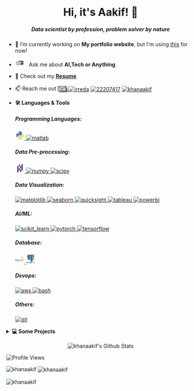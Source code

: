 <h1 align="center">Hi, it's Aakif! 👋</h1>
<h5 align="center">Data scientist by profession, problem solver by nature</h5>

- 🔭 I’m currently working on **My portfolio website**, but I'm using [this](https://www.datascienceportfol.io/khanaakif) for now!

<!-- - 🌱 I’m currently learning **[Cloud Computing](https://github.com/jrreda/AIPND-Udacity)** -->



- <img src="https://github.com/jrreda/jrreda/blob/main/img/message.gif" width="25" />&nbsp;&nbsp; Ask me about **AI,Tech or Anything**. <br>

- 📄 Check out my **[Resume](https://drive.google.com/file/d/1Pqdf8wp6TjlMrqTiYVDosGJbkwvUCOyf/view?usp=sharing)**

- 📫 Reach me out <a href="mailto:aakifk69@gmail.com" target="blank"><img align="center" src="https://github.com/jrreda/jrreda/blob/main/img/email.svg" alt="selenium" width="25" height="25"/> </a>  <a href="https://linkedin.com/in/khanaakif" target="blank"><img align="center" src="https://raw.githubusercontent.com/rahuldkjain/github-profile-readme-generator/master/src/images/icons/Social/linked-in-alt.svg" alt="jrreda" height="30" width="25" /></a>  <a href="https://stackoverflow.com/users/22207417" target="blank"><img align="center" src="https://raw.githubusercontent.com/rahuldkjain/github-profile-readme-generator/master/src/images/icons/Social/stack-overflow.svg" alt="22207417" height="30" width="25" /></a>  <a href="https://kaggle.com/khanaakif" target="blank"><img align="center" src="https://raw.githubusercontent.com/rahuldkjain/github-profile-readme-generator/master/src/images/icons/Social/kaggle.svg" alt="khanaakif" height="30" width="25" /></a>


 - <summary><b>🛠️ Languages &  Tools</b></summary>
    <h5 align="left">Programming Languages:</h5>
    <p align="left">
    <a href="https://www.python.org" target="_blank" rel="noreferrer"> <img src="https://raw.githubusercontent.com/devicons/devicon/master/icons/python/python-original.svg" alt="python" width="25" height="25"/>   </a>
      <a href="https://www.mathworks.com/" target="_blank" rel="noreferrer"> <img src="https://upload.wikimedia.org/wikipedia/commons/2/21/Matlab_Logo.png" alt="matlab" width="25" height="25"/> </a>

    <h5 align="left">Data Pre-processing:</h5>
    <p align="left">
    <a href="https://pandas.pydata.org/" target="_blank" rel="noreferrer"> <img src="https://raw.githubusercontent.com/devicons/devicon/2ae2a900d2f041da66e950e4d48052658d850630/icons/pandas/pandas-original.svg" alt="pandas" width="25" height="25"/> </a>
    <a href="https://numpy.org/" target="_blank" rel="noreferrer"> <img src="https://www.vectorlogo.zone/logos/numpy/numpy-icon.svg" alt="numpy" width="25" height="25"/> </a>
    <a href="https://scipy.org/" target="_blank" rel="noreferrer"> <img src="https://upload.wikimedia.org/wikipedia/commons/b/b2/SCIPY_2.svg" alt="scipy" width="25" height="25"/> </a>

     <h5 align="left">Data Visualization:</h5>
      <p align="left">
      <a href="https://matplotlib.org/" target="_blank" rel="noreferrer"> <img src="https://upload.wikimedia.org/wikipedia/commons/8/84/Matplotlib_icon.svg" alt="matplotlib" width="25" height="25"/> </a>
      <a href="https://seaborn.pydata.org/" target="_blank" rel="noreferrer"> <img src="https://seaborn.pydata.org/_images/logo-mark-lightbg.svg" alt="seaborn" width="25" height="25"/> </a>
      <a href="https://aws.amazon.com/quicksight/" target="_blank" rel="noreferrer"> <img src="https://static.cdnlogo.com/logos/a/96/amazon-quicksight.svg" alt="quicksight" width="25" height="25"/> </a>
      <a href="https://www.tableau.com/" target="_blank" rel="noreferrer"> <img src="https://static.cdnlogo.com/logos/t/73/tableau-software.svg" alt="tableau" width="25" height="25"/> </a>
      <a href="https://powerbi.microsoft.com" target="_blank" rel="noreferrer"> <img src="https://www.vectorlogo.zone/logos/microsoft_powerbi/microsoft_powerbi-icon.svg" alt="powerbi" width="25" height="25"/> </a>
  
    <h5 align="left">AI/ML:</h5>
      <p align="left">
      <a href="https://scikit-learn.org/" target="_blank" rel="noreferrer"> <img src="https://upload.wikimedia.org/wikipedia/commons/0/05/Scikit_learn_logo_small.svg" alt="scikit_learn" width="25" height="25"/> </a>
    <a href="https://pytorch.org/" target="_blank" rel="noreferrer"> <img src="https://www.vectorlogo.zone/logos/pytorch/pytorch-icon.svg" alt="pytorch" width="25" height="25"/> </a>
      <a href="https://www.tensorflow.org" target="_blank" rel="noreferrer"> <img src="https://www.vectorlogo.zone/logos/tensorflow/tensorflow-icon.svg" alt="tensorflow" width="25" height="25"/> </a>

    <h5 align="left">Database:</h5>
    <p align="left">
    <a href="https://www.mysql.com/" target="_blank" rel="noreferrer"> <img src="https://raw.githubusercontent.com/devicons/devicon/master/icons/mysql/mysql-original-wordmark.svg" alt="mysql" width="25" height="25"/> </a>
    <a href="https://www.postgresql.org" target="_blank" rel="noreferrer"> <img src="https://raw.githubusercontent.com/devicons/devicon/master/icons/postgresql/postgresql-original-wordmark.svg" alt="postgresql" width="25" height="25"/> </a>

    <h5 align="left">Devops:</h5>
    <p align="left">
    <a href="https://aws.amazon.com" target="_blank" rel="noreferrer"> <img src="https://static.cdnlogo.com/logos/a/19/aws.svg" alt="aws" width="25" height="25"/> </a>
      <a href="https://www.gnu.org/software/bash/" target="_blank" rel="noreferrer"> <img src="https://www.vectorlogo.zone/logos/gnu_bash/gnu_bash-icon.svg" alt="bash" width="25" height="25"/> </a>
  
    <h5 align="left">Others:</h5>
    <p align="left">
     <a href="https://git-scm.com/" target="_blank" rel="noreferrer"> <img src="https://www.vectorlogo.zone/logos/git-scm/git-scm-icon.svg" alt="git" width="25" height="25"/> </a>
  </p>

  </p>
 </details>

<details>
   <summary><b>💻 Some Projects</b></summary>
    <ul>   
    <li><a href="https://github.com/jrreda/streamlit-drawable-mnist">Keras + Streamlit MNIST Digit Recognizer (Drawable) Customizable MLP</a></li>
    <li><a href="https://github.com/jrreda/streamlit-neural-style-transfer">PyTorch Fast Neural Style Transfer 🎨</a></li>
    <li><a href="https://github.com/jrreda/Udacity/tree/master/MLND">IMDB Sentiment Analysis AWS Web App</a></li>  <!-- MLND -->
    <li><a href="https://public.tableau.com/profile/jrreda#!/vizhome/UdacityDSND-CreateaTableauStoryProject/Story?publish=yes">US flights performance in the first half of 2020 Analysis using Tableau ✨</a></li>  <!-- DAND -->
    <li><a href="https://public.tableau.com/app/profile/aakif.khan/viz/CovidVaccineTracker01/GlobalVaccineTracker">Covid Vaccine Analysis using Tableau ✨</a></li>  <!-- Practice Projects -->
    <li><a href="https://public.tableau.com/app/profile/jrreda/viz/NetflixMoviesTVshows_16727566630580/Dashboard?publish=yes">Netflix Dashboard using Tableau ✨</a></li>  <!-- Practice Projects -->
    <li><a href="https://github.com/jrreda/AIPND-Udacity/tree/main/Project%2001%20-%20Use%20a%20Pre-trained%20Image%20Classifier%20to%20Identify%20Dog%20Breeds">Use a Pre-trained Image Classifier to Identify Dog Breeds</a></li>  <!-- AIND -->
    <li><a href="https://github.com/jrreda/AIPND-Udacity/tree/main/Project%2002%20-%20Create%20your%20own%20classifier">Developing an AI application - Flowers Recognition</a></li>  <!-- AIND -->
    <li><a href="https://github.com/jrreda/Udacity/tree/master/DSND/02%20-%20Supervised%20Learning/10_Finding%20Donors%20Project">Project: Finding Donors for CharityML</a></li>  <!-- DSND -->
    <li><a href="https://github.com/jrreda/Udacity/tree/master/DSND/04%20-%20Unsupervised%20Learning/06_Identify%20Customer%20Segments%20PROJECT">Identify Customer Segments</a></li>  <!-- DSND -->
    <li><a href="https://github.com/jrreda/Udacity/tree/master/DSND/05%20-%20Software%20Engineering/5-%20Web%20Development/Advanced%20Data%20Dashboard%20Code/world_bank_api_dashboard">World Bank API Data Dashboard</a></li>  <!-- DSND -->
    <li><a href="https://github.com/jrreda/Scrapping/blob/main/Sentiment_Analysis_with_BERT.ipynb">scraping yelp.com & perform sentiment analysis with BERT</a></li>
    </ul>
    
   
</details>

<p align="center">
   <img width="450" align="center" src="https://github-readme-stats-defcon27.vercel.app/api?username=khanaakif&show_icons=true&line_height=21&theme=react" alt="khanaakif's Github Stats" />
   </p>

![Profile Views](https://komarev.com/ghpvc/?username=khanaakif)

<p><img align="left" src="https://github-readme-stats.vercel.app/api/top-langs?username=khanaakif&show_icons=true&locale=en&layout=compact" alt="khanaakif" /></p>

<p>&nbsp;<img align="center" src="https://github-readme-stats.vercel.app/api?username=khanaakif&show_icons=true&locale=en" alt="khanaakif" /></p>

<p><img align="center" src="https://github-readme-streak-stats.herokuapp.com/?user=khanaakif&" alt="khanaakif" /></p>
